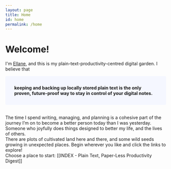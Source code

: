```yaml
---
layout: page
title: Home
id: home
permalink: /home
---
```


# Welcome!
I'm [Ellane](https://medium.com/@miscellaneplans/about), and this is my plain-text-productivity-centred digital garden. I believe that
<p style="padding: 2em 2em; background: #f5f7ff; border-radius: 4px;">
<span style="font-weight: bold">keeping and backing up locally stored plain text is the only proven, future-proof way to stay in control of your digital notes.</span></p>
<br>
The time I spend writing, managing, and planning is a cohesive part of the journey I’m on to become a better person today than I was yesterday. Someone who joyfully does things designed to better my life, and the lives of others.
<br>
There are plots of cultivated land here and there, and some wild seeds growing in unexpected places. Begin wherever you like and click the links to explore!
<br>
Choose a place to start:
[[INDEX - Plain Text, Paper-Less Productivity Digest]]

<style>
  .wrapper {
    max-width: 46em;
  }
</style>
